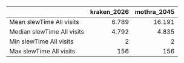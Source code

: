 |                            |   kraken_2026 |   mothra_2045 |
|:---------------------------|--------------:|--------------:|
| Mean slewTime All visits   |         6.789 |        16.191 |
| Median slewTime All visits |         4.792 |         4.835 |
| Min slewTime All visits    |         2     |         2     |
| Max slewTime All visits    |       156     |       156     |
